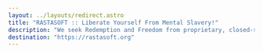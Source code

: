 ```yaml
---
layout: ../layouts/redirect.astro
title: "RASTASOFT :: Liberate Yourself From Mental Slavery!"
description: "We seek Redemption and Freedom from proprietary, closed-source and resource intensive software, to provide everyone with functional tools to make their voice heard, recycling all available hardware, to inspire more people with the access to digital creativity."
destination: "https://rastasoft.org"
---
```

